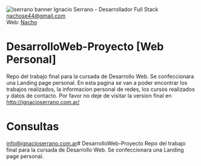![Iserrano banner](../img/header.png)
Ignacio Serrano - Desarrollador Full Stack\
nachose44@gmail.com\
Web: [Nacho](http://ignacioserrano.com.ar)


# DesarrolloWeb-Proyecto [Web Personal]
Repo del trabajo final para la cursada de Desarrollo Web. Se confeccionara una Landing page personal.
En esta pagina se van a poder encontrar los trabajos realizados, la informacion personal de redes, los cursos realizados y datos de contacto.
Por favor no deje de visitar la version final en http://ignacioserrano.com.ar/
# Consultas
info@ignacioserrano.com.ar# DesarrolloWeb-Proyecto
Repo del trabajo final para la cursada de Desarrollo Web. Se confeccionara una Landing page personal.
